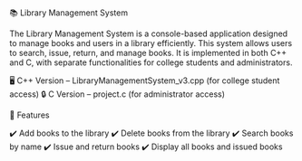 📚 Library Management System

The Library Management System is a console-based application designed to manage books and users in a library efficiently. This system allows users to search, issue, return, and manage books. It is implemented in both C++ and C, with separate functionalities for college students and administrators.

🖥️ C++ Version – LibraryManagementSystem_v3.cpp (for college student access)
🔒 C Version – project.c (for administrator access)

🚀 Features

✔️ Add books to the library
✔️ Delete books from the library
✔️ Search books by name
✔️ Issue and return books
✔️ Display all books and issued books

